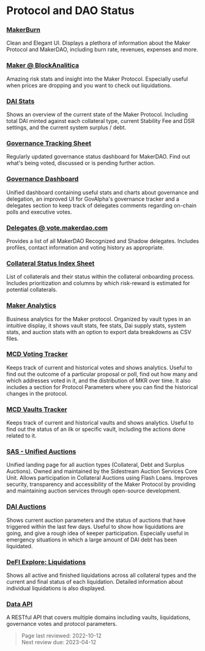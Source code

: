 # Protocol and DAO Status

### [MakerBurn](https://makerburn.com/)

Clean and Elegant UI. Displays a plethora of information about the Maker Protocol and MakerDAO, including burn rate, revenues, expenses and more.

### [Maker @ BlockAnalitica](https://maker.blockanalitica.com/)

Amazing risk stats and insight into the Maker Protocol. Especially useful when prices are dropping and you want to check out liquidations.

### [DAI Stats](https://daistats.com/)

Shows an overview of the current state of the Maker Protocol. Including total DAI minted against each collateral type, current Stability Fee and DSR settings, and the current system surplus / debt.

### [Governance Tracking Sheet](https://docs.google.com/spreadsheets/d/1LWNlv6hr8oXebk8rvXZBPRVDjN-3OrzI0IgLwBVk0vM/edit#gid=0)

Regularly updated governance status dashboard for MakerDAO. Find out what's being voted, discussed or is pending further action.

### [Governance Dashboard](https://www.makerdao-governance-dashboard.com/)

Unified dashboard containing useful stats and charts about governance and delegation, an improved UI for GovAlpha's governance tracker and a delegates section to keep track of delegates comments regarding on-chain polls and executive votes.

### [Delegates @ vote.makerdao.com](https://vote.makerdao.com/delegates?network=mainnet)

Provides a list of all MakerDAO Recognized and Shadow delegates. Includes profiles, contact information and voting history as appropriate.

### [Collateral Status Index Sheet](https://docs.google.com/spreadsheets/d/1PDf_CzhGa7mLuOUfX6Bz3WrnCjDRhIjmu-vDZMMw4Qc/edit#gid=1077340672)

List of collaterals and their status within the collateral onboarding process. Includes prioritization and columns by which risk-reward is estimated for potential collaterals.

### [Maker Analytics](https://www.mkranalytics.com/)

Business analytics for the Maker protocol. Organized by vault types in an intuitive display, it shows vault stats, fee stats, Dai supply stats, system stats, and auction stats with an option to export data breakdowns as CSV files.

### [MCD Voting Tracker](https://tracker-gov.makerdao.network/)

Keeps track of current and historical votes and shows analytics. Useful to find out the outcome of a particular proposal or poll, find out how many and which addresses voted in it, and the distribution of MKR over time. It also includes a section for Protocol Parameters where you can find the historical changes in the protocol.

### [MCD Vaults Tracker](https://tracker-vaults.makerdao.network/)

Keeps track of current and historical vaults and shows analytics. Useful to find out the status of an ilk or specific vault, including the actions done related to it.

### [SAS - Unified Auctions](https://auctions.makerdao.network/)

Unified landing page for all auction types (Collateral, Debt and Surplus Auctions). Owned and maintained by the Sidestream Auction Services Core Unit. Allows participation in Collateral Auctions using Flash Loans. Improves security, transparency and accessibility of the Maker Protocol by providing and maintaining auction services through open-source development.

### [DAI Auctions](https://daiauctions.com/#)

Shows current auction parameters and the status of auctions that have triggered within the last few days. Useful to show how liquidations are going, and give a rough idea of keeper participation. Especially useful in emergency situations in which a large amount of DAI debt has been liquidated.

### [DeFI Explore: Liquidations](https://defiexplore.com/liquidations)

Shows all active and finished liquidations across all collateral types and the current and final status of each liquidation. Detailed information about individual liquidations is also displayed.

### [Data API](https://data-api.makerdao.network/redoc)

A RESTful API that covers multiple domains including vaults, liquidations, governance votes and protocol parameters.

>Page last reviewed: 2022-10-12  
>Next review due: 2023-04-12  

